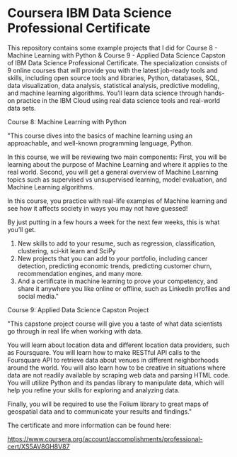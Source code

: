 # Coursera IBM Data Science Professional Certificate

This repository contains some example projects that I did for Course 8 - Machine Learning with Python & Course 9 - Applied Data Science Capston of IBM Data Science Professional Certificate. The specialization consists of 9 online courses that will provide you with the latest job-ready tools and skills, including open source tools and libraries, Python, databases, SQL, data visualization, data analysis, statistical analysis, predictive modeling, and machine learning algorithms. You’ll learn data science through hands-on practice in the IBM Cloud using real data science tools and real-world data sets.

Course 8: Machine Learning with Python

"This course dives into the basics of machine learning using an approachable, and well-known programming language, Python. 

In this course, we will be reviewing two main components:
First, you will be learning about the purpose of Machine Learning and where it applies to the real world. 
Second, you will get a general overview of Machine Learning topics such as supervised vs unsupervised learning,  model evaluation, and Machine Learning algorithms. 

In this course, you practice with real-life examples of Machine learning and see how it affects society in ways you may not have guessed!

By just putting in a few hours a week for the next few weeks, this is what you’ll get.
1) New skills to add to your resume, such as regression, classification, clustering, sci-kit learn and SciPy 
2) New projects that you can add to your portfolio, including cancer detection, predicting economic trends, predicting customer churn, recommendation engines, and many more.
3) And a certificate in machine learning to prove your competency, and share it anywhere you like online or offline, such as LinkedIn profiles and social media."

Course 9: Applied Data Science Capston Project

"This capstone project course will give you a taste of what data scientists go through in real life when working with data. 

You will learn about location data and different location data providers, such as Foursquare. You will learn how to make RESTful API calls to the Foursquare API to retrieve data about venues in different neighborhoods around the world. You will also learn how to be creative in situations where data are not readily available by scraping web data and parsing HTML code. You will utilize Python and its pandas library to manipulate data, which will help you refine your skills for exploring and analyzing data. 

Finally, you will be required to use the Folium library to great maps of geospatial data and to communicate your results and findings."


The certificate and more information can be found here:

https://www.coursera.org/account/accomplishments/professional-cert/XS5AV8GH8V87

